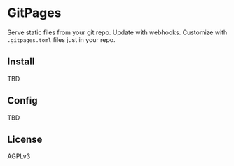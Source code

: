 # GitPages

Serve static files from your git repo.
Update with webhooks.
Customize with `.gitpages.toml` files just in your repo.

## Install

TBD

## Config

TBD

## License

AGPLv3
